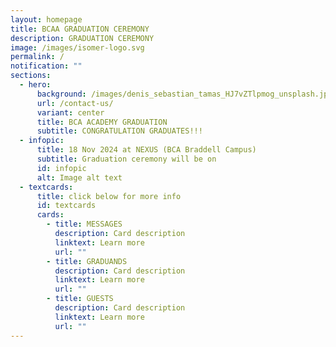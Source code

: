 ```yaml
---
layout: homepage
title: BCAA GRADUATION CEREMONY
description: GRADUATION CEREMONY
image: /images/isomer-logo.svg
permalink: /
notification: ""
sections:
  - hero:
      background: /images/denis_sebastian_tamas_HJ7vZTlpmog_unsplash.jpg
      url: /contact-us/
      variant: center
      title: BCA ACADEMY GRADUATION
      subtitle: CONGRATULATION GRADUATES!!!
  - infopic:
      title: 18 Nov 2024 at NEXUS (BCA Braddell Campus)
      subtitle: Graduation ceremony will be on
      id: infopic
      alt: Image alt text
  - textcards:
      title: click below for more info
      id: textcards
      cards:
        - title: MESSAGES
          description: Card description
          linktext: Learn more
          url: ""
        - title: GRADUANDS
          description: Card description
          linktext: Learn more
          url: ""
        - title: GUESTS
          description: Card description
          linktext: Learn more
          url: ""
---
```

